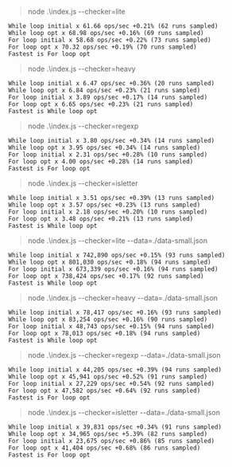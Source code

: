 > node .\index.js --checker=lite

```
While loop initial x 61.66 ops/sec +0.21% (62 runs sampled)
While loop opt x 68.98 ops/sec +0.16% (69 runs sampled)
For loop initial x 58.68 ops/sec +0.22% (73 runs sampled)
For loop opt x 70.32 ops/sec +0.19% (70 runs sampled)
Fastest is For loop opt
```

> node .\index.js --checker=heavy

```
While loop initial x 6.47 ops/sec +0.36% (20 runs sampled)
While loop opt x 6.84 ops/sec +0.23% (21 runs sampled)
For loop initial x 3.89 ops/sec +0.17% (14 runs sampled)
For loop opt x 6.65 ops/sec +0.23% (21 runs sampled)
Fastest is While loop opt
```

> node .\index.js --checker=regexp

```
While loop initial x 3.80 ops/sec +0.34% (14 runs sampled)
While loop opt x 3.95 ops/sec +0.34% (14 runs sampled)
For loop initial x 2.31 ops/sec +0.28% (10 runs sampled)
For loop opt x 4.00 ops/sec +0.28% (14 runs sampled)
Fastest is For loop opt
```

> node .\index.js --checker=isletter

```
While loop initial x 3.51 ops/sec +0.39% (13 runs sampled)
While loop opt x 3.57 ops/sec +0.23% (13 runs sampled)
For loop initial x 2.18 ops/sec +0.20% (10 runs sampled)
For loop opt x 3.48 ops/sec +0.21% (13 runs sampled)
Fastest is While loop opt
```

> node .\index.js --checker=lite --data=./data-small.json

```
While loop initial x 742,890 ops/sec +0.15% (93 runs sampled)
While loop opt x 801,030 ops/sec +0.18% (94 runs sampled)
For loop initial x 673,339 ops/sec +0.16% (94 runs sampled)
For loop opt x 738,424 ops/sec +0.17% (92 runs sampled)
Fastest is While loop opt
```

> node .\index.js --checker=heavy --data=./data-small.json

```
While loop initial x 78,417 ops/sec +0.16% (93 runs sampled)
While loop opt x 83,254 ops/sec +0.16% (90 runs sampled)
For loop initial x 48,743 ops/sec +0.15% (94 runs sampled)
For loop opt x 78,013 ops/sec +0.18% (94 runs sampled)
Fastest is While loop opt
```


> node .\index.js --checker=regexp --data=./data-small.json

```
While loop initial x 44,205 ops/sec +0.39% (94 runs sampled)
While loop opt x 45,941 ops/sec +0.52% (91 runs sampled)
For loop initial x 27,229 ops/sec +0.54% (92 runs sampled)
For loop opt x 47,582 ops/sec +0.64% (92 runs sampled)
Fastest is For loop opt
```

> node .\index.js --checker=isletter --data=./data-small.json

```
While loop initial x 39,831 ops/sec +0.34% (91 runs sampled)
While loop opt x 34,965 ops/sec +5.39% (82 runs sampled)
For loop initial x 23,675 ops/sec +0.86% (85 runs sampled)
For loop opt x 41,404 ops/sec +0.68% (86 runs sampled)
Fastest is For loop opt
```
